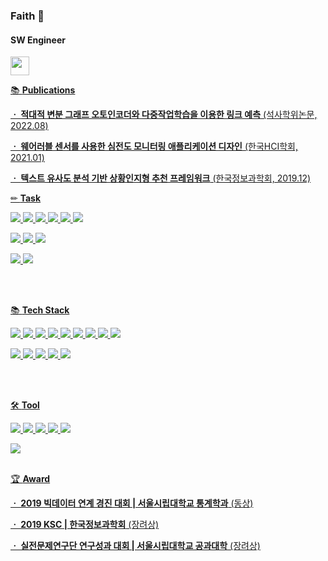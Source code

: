 ### Faith 👋

<!--
**Faith0918/Faith0918** is a ✨ _special_ ✨ repository because its `README.md` (this file) appears on your GitHub profile.

Here are some ideas to get you started:

- 🔭 I’m currently working on ...
- 🌱 I’m currently learning ...
- 👯 I’m looking to collaborate on ...
- 🤔 I’m looking for help with ...
- 💬 Ask me about ...
- 📫 How to reach me: ...
- 😄 Pronouns: ...
- ⚡ Fun fact: ...
- 😊 Good Day
-->

 
#### SW Engineer

<a href="https://sustaining-respect-02c.notion.site/Shinsil-Kang-626ed41565ca48f49294bbda6f8a8511?pvs=4"><img src="https://user-images.githubusercontent.com/83712521/212296254-6f8123fe-50a3-4613-9461-b183d5c29b47.png" width="30" height="30">


📚 **Publications**

**ㆍ <a href="https://m.riss.kr/search/detail/DetailView.do?p_mat_type=be54d9b8bc7cdb09&control_no=6c75c9e7839fe639ffe0bdc3ef48d419&keyword=%EA%B0%95%EC%8B%A0%EC%8B%A4">적대적 변분 그래프 오토인코더와 다중작업학습을 이용한 링크 예측**  (석사학위논문,  2022.08)

**ㆍ <a href="https://www.dbpia.co.kr/journal/articleDetail?nodeId=NODE10530272">웨어러블 센서를 사용한 심전도 모니터링 애플리케이션 디자인**  (한국HCI학회, 2021.01)

**ㆍ <a href="https://www.dbpia.co.kr/journal/articleDetail?nodeId=NODE09301960">텍스트 유사도 분석 기반 상황인지형 추천 프레임워크**  (한국정보과학회, 2019.12)

✏ **Task**


<img src="https://img.shields.io/badge/Graph-Link Prediction-green"/>
<img src="https://img.shields.io/badge/Graph-Representation Learning-green"/>
<img src="https://img.shields.io/badge/Graph-Knowledge Graph-green"/>
<img src="https://img.shields.io/badge/Graph-Ontology-green"/>

<img src="https://img.shields.io/badge/NLP-Keyword extraction-blue"/>
<img src="https://img.shields.io/badge/NLP-Review text based recommendation-blue"/>

 <img src="https://img.shields.io/badge/DL-Adversarial Learning-orange"/>  <img src="https://img.shields.io/badge/DL-Multi task Learning-orange"/>  <img src="https://img.shields.io/badge/DL-Autoencoding-orange"/> 

<a href=""><img src="https://img.shields.io/badge/ML-Classification-yellow"/>  <img src="https://img.shields.io/badge/ML-Regression-yellow"/> 



<br/>
<br/>


📚 **Tech Stack**

<img src="https://img.shields.io/badge/Python-3766AB?style=flat-square&logo=Python&logoColor=white"/> <img src="https://img.shields.io/badge/C-A8B9CC?style=flat-square&logo=C&logoColor=white"/> <img src="https://img.shields.io/badge/C++-00599C?style=flat-square&logo=C%2B%2B&logoColor=white"/> <img src="https://img.shields.io/badge/Java-007396?style=flat-square&logo=Java&logoColor=white"/> <img src="https://img.shields.io/badge/Linux-FCC624?style=flat-square&logo=Linux&logoColor=white"/> <img src="https://img.shields.io/badge/MySQL-4479A1?style=flat-square&logo=MySQL&logoColor=white"/> <img src="https://img.shields.io/badge/HTML-E34F26?style=flat-square&logo=HTML5&logoColor=white"/> <img src="https://img.shields.io/badge/CSS-1572B6?style=flat-square&logo=CSS3&logoColor=white"/> <img src="https://img.shields.io/badge/JavaScript-F7DF1E?style=flat-square&logo=JavaScript&logoColor=white"/> 

<img src="https://img.shields.io/badge/TensorFlow-FF6F00?style=flat-square&logo=TensorFlow&logoColor=white"/> <img src="https://img.shields.io/badge/PyTorch-EE4C2C?style=flat-square&logo=PyTorch&logoColor=white"/> <img src="https://img.shields.io/badge/Scikit Learn-F7931E?style=flat-square&logo=scikit%2Dlearn&logoColor=white"/> <img src="https://img.shields.io/badge/Flask-000000?style=flat-square&logo=Flask&logoColor=white"/>  <img src="https://img.shields.io/badge/NetworkX-0194E2?style=flat-square&logo=NetworkX&logoColor=white"/> 



<br/>
<br/>

🛠 **Tool**


<img src="https://img.shields.io/badge/Jupyter-F37626?style=flat-square&logo=Jupyter&logoColor=white"/> <img src="https://img.shields.io/badge/Colab-F9AB00?style=flat-square&logo=Google Colab&logoColor=white"/> <img src="https://img.shields.io/badge/VSCode-007ACC?style=flat-square&logo=Visual Studio Code&logoColor=white"/> <img src="https://img.shields.io/badge/Eclipse-2C2255?style=flat-square&logo=Eclipse&logoColor=white"/> <img src="https://img.shields.io/badge/Android-3DDC84?style=flat-square&logo=Android&logoColor=white"/> 

 <img src="https://img.shields.io/badge/Docker-2496ED?style=flat-square&logo=Docker&logoColor=white"/>


<br/>
<br/>

 
  
🏆 **Award**

**ㆍ 2019 빅데이터 연계 경진 대회 | 서울시립대학교 통계학과**  (동상)

**ㆍ 2019 KSC | 한국정보과학회**  (장려상)

**ㆍ 실전문제연구단 연구성과 대회 | 서울시립대학교 공과대학**  (장려상)
